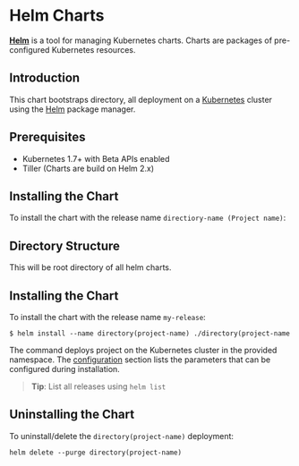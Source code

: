 # Helm Charts 
**[Helm](https://helm.sh)** is a tool for managing Kubernetes charts. Charts are packages of pre-configured Kubernetes resources.


## Introduction

This chart bootstraps directory, all deployment on a [Kubernetes](http://kubernetes.io) cluster using the [Helm](https://helm.sh) package manager.

## Prerequisites

- Kubernetes 1.7+ with Beta APIs enabled
- Tiller (Charts are build on Helm 2.x)

## Installing the Chart

To install the chart with the release name `directiory-name (Project name)`:

## Directory Structure 
This will be root directory of all helm charts.

## Installing the Chart

To install the chart with the release name `my-release`:

```console
$ helm install --name directory(project-name) ./directory(project-name
```

The command deploys project on the Kubernetes cluster in the provided namespace. The [configuration](#configuration) section lists the parameters that can be configured during installation.

> **Tip**: List all releases using `helm list`

## Uninstalling the Chart

To uninstall/delete the `directory(project-name)` deployment:

```
helm delete --purge directory(project-name)
```
